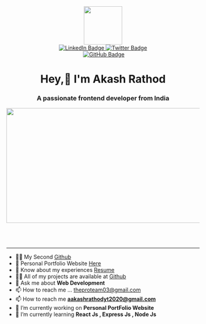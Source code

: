 



<div id="header" align="center">
  <img src="https://media.giphy.com/media/M9gbBd9nbDrOTu1Mqx/giphy.gif" width="100"/>
  <div id="badges">
    <a href="https://www.linkedin.com/in/akash-rathod-01b630259/">
      <img src="https://img.shields.io/badge/LinkedIn-blue?style=for-the-badge&logo=linkedin&logoColor=white" alt="LinkedIn Badge"/>
    </a>
    <a href="#">
      <img src="https://img.shields.io/badge/Twitter-blue?style=for-the-badge&logo=twitter&logoColor=white" alt="Twitter Badge"/>
    </a>
  </div>
  <img src="https://komarev.com/ghpvc/?username=ak-akash03&style=flat-square&color=blue" alt=""/>
<a href="https://github.com/ak-akash03?tab=followers"><img src="https://img.shields.io/github/followers/ak-akash03?label=Followers&style=social" alt="GitHub Badge"></a>
  <h1 color="blue">
    Hey,👋 I'm Akash Rathod
<h3 align="center">A passionate frontend developer from India</h3>
  </h1>
</div>
<div align="center">
  <img src="https://media.giphy.com/media/dWesBcTLavkZuG35MI/giphy.gif" width="600" height="300"/>
</div><br><br><br>

___

- 👨‍💻 My Second [Github](https://github.com/ak-akash03)
- 📝 Personal Portfolio Website  [Here](https://ak-akash03.github.io/personal-portfolio/)
- 📄 Know about my experiences [Resume](https://drive.google.com/file/d/128gXHNovejvb3iyKq45LL0AOn39v9_yV/view?usp=drive_link)
- 👨‍💻 All of my projects are available at [Github](https://github.com/ak-akash03)
- 💬 Ask me about **Web Development**
- 📫 How to reach me ... theproteam03@gmail.com
- 📫 How to reach me **aakashrathodyt2020@gmail.com**
- 🔭 I’m currently working on **Personal PortFolio Website**
- 🌱 I’m currently learning **React Js , Express Js , Node Js**



